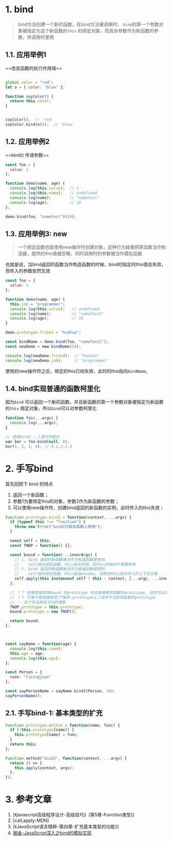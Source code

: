 # 1. bind

> bind方法创建一个新的函数，在bind方法被调用时， `bind`的第一个参数对象被指定为这个新函数的`this` 的绑定对象，而其余参数作为新函数的参数，供调用时使用


## 1.1. 应用举例1

==改变函数的执行作用域==

```javascript

global.color = "red";
let o = { color: "blue" };

function sayColor() {
  return this.color;
}


sayColor();  // 'red'
sayColor.bind(o)();  // 'blue'
```



## 1.2. 应用举例2


==bind() 传递参数==

```javascript
const foo = {
  value: 1
};

function demo(name, age) {
  console.log(this.value);  // 1
  console.log(this.name);   // undefined
  console.log(name);        // "nametest"
  console.log(age);         // 19
};

demo.bind(foo, "nametest")(19);
```

## 1.3. 应用举例3: new

> 一个绑定函数也能使用new操作符创建对象，这种行为就像把原函数当作构造器，提供的this值被忽略，同时调用时的参数被当作模拟函数

也就是说，当bind返回的函数当作构造函数的时候，bind时指定的this值会失效，但传入的参数依然生效


```javascript
const foo = {
  value: 1
};

function demo(name, age) {
  this.job = "programmer";
  console.log(this.value);   // undefined
  console.log(name);         // "nameTest2"
  console.log(age);          // 19
}

demo.prototype.friend = "huahua";

const bindName = demo.bind(foo, "nameTest2");
const newDemo = new bindName(18);

console.log(newDemo.friend);  // "huahua"
console.log(newDemo.job);     // "programmer"

```


使用的new操作符之后，绑定的this已经失效，此时的this指向`bindName`,






## 1.4. bind实现普通的函数柯里化

因为`bind` 可以返回一个新的函数，并且新函数的第一个参数对象被指定为新函数的`this` 绑定对象，所以`bind`可以对参数柯里化


```javascript
function foo(...args) {
  console.log(...args);
}

// 使用bind(...)进行柯里化
var bar = foo.bind(null, 0);
bar(1, 2, 3, 4); // 0,1,2,3,4
```







# 2. 手写bind




首先回顾下 bind 的特点

1. 返回一个新函数；
2. 参数1为要绑定this的对象，参数2作为新函数的参数；
3. 可以使用new操作符，创建bind返回的新函数的实例，此时传入的this失效；



```js
Function.prototype.bind2 = function(context, ...args) {
  if (typeof this !== "function") {
    throw new Error("bind2只能在函数上使用");
  }

  const self = this;
  const fNOP = function() {};

  const bound = function(...innerArgs) {
    // 1. bind 返回的新函数被当作为构造函数使用时，
    //    self指向绑定函数，this指向实例，则this的指向不需要修改
    // 2. bind 返回的新函数被当作为普通函数使用时，
    //    self指向绑定函数，this指向window, 则修改this指向传入的上下文对象
    self.apply(this instanceof self ? this : context, [...args, ...innerArgs]);
  };

  // ？？ 如果直接修改bound 的prototype 也会直接修改函数的prototype, 这时可以使用空函数进行中转
  // ？？ 可是不是直接修改了fNOP.prototype么？这样不也影响函数的prototype
  // -- 这个写法来自冴羽的博客
  fNOP.prototype = this.prototype;
  bound.prototype = new fNOP();

  return bound;
};



const sayName = function(age) {
  console.log(this.name);
  this.age = age;
  console.log(this.age);
};

const Person = {
  name: "lixingjuan"
};

const sayPersonName = sayName.bind2(Person, 18);
sayPersonName();
```



## 2.1. 手写bind-1: 基本类型的扩充


```javascript
Function.prototype.method = function(name, func) {
  if (!this.prototype[name]) {
    this.prototype[name] = func;
  }
  return this;
};

Function.method("bind2", function(context, ...args) {
  return () => {
    this.apply(context, args);
  };
});
```




# 3. 参考文章

1. [《javascript高级程序设计-高级技巧》(第5章-Function类型)]
2. [call,apply-MDN]
3. [《JavaScript语言精粹-第四章-扩充基本类型的功能》]
4. [掘金-JavaScript深入之bind的模拟实现](https://juejin.im/post/59093b1fa0bb9f006517b906)